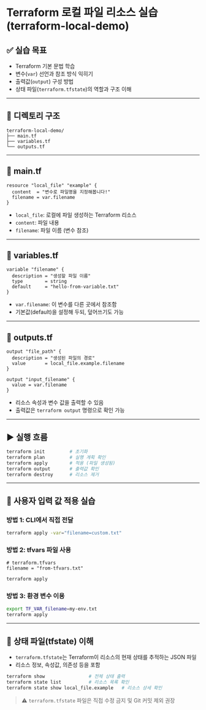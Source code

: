 # Terraform 로컬 파일 리소스 실습 (terraform-local-demo)

## ✅ 실습 목표
- Terraform 기본 문법 학습
- 변수(`var`) 선언과 참조 방식 익히기
- 출력값(`output`) 구성 방법
- 상태 파일(`terraform.tfstate`)의 역할과 구조 이해

---

## 📁 디렉토리 구조
```
terraform-local-demo/
├── main.tf
├── variables.tf
└── outputs.tf
```

---

## 📄 main.tf
```hcl
resource "local_file" "example" {
  content  = "변수로 파일명을 지정해봅니다!"
  filename = var.filename
}
```

- `local_file`: 로컬에 파일 생성하는 Terraform 리소스
- `content`: 파일 내용
- `filename`: 파일 이름 (변수 참조)

---

## 📄 variables.tf
```hcl
variable "filename" {
  description = "생성할 파일 이름"
  type        = string
  default     = "hello-from-variable.txt"
}
```

- `var.filename`: 이 변수를 다른 곳에서 참조함
- 기본값(default)을 설정해 두되, 덮어쓰기도 가능

---

## 📄 outputs.tf
```hcl
output "file_path" {
  description = "생성된 파일의 경로"
  value       = local_file.example.filename
}

output "input_filename" {
  value = var.filename
}
```

- 리소스 속성과 변수 값을 출력할 수 있음
- 출력값은 `terraform output` 명령으로 확인 가능

---

## ▶️ 실행 흐름
```bash
terraform init         # 초기화
terraform plan         # 실행 계획 확인
terraform apply        # 적용 (파일 생성됨)
terraform output       # 출력값 확인
terraform destroy      # 리소스 제거
```

---

## 🧪 사용자 입력 값 적용 실습

### 방법 1: CLI에서 직접 전달
```bash
terraform apply -var="filename=custom.txt"
```

### 방법 2: tfvars 파일 사용
```hcl
# terraform.tfvars
filename = "from-tfvars.txt"
```
```bash
terraform apply
```

### 방법 3: 환경 변수 이용
```bash
export TF_VAR_filename=my-env.txt
terraform apply
```

---

## 📂 상태 파일(tfstate) 이해
- `terraform.tfstate`는 Terraform이 리소스의 현재 상태를 추적하는 JSON 파일
- 리소스 정보, 속성값, 의존성 등을 포함

```bash
terraform show                # 전체 상태 출력
terraform state list          # 리소스 목록 확인
terraform state show local_file.example   # 리소스 상세 확인
```

> ⚠️ `terraform.tfstate` 파일은 직접 수정 금지 및 Git 커밋 제외 권장